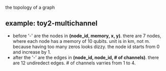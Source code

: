 the topology of a graph

## example: toy2-multichannel
 - before '-' are the nodes in **(node_id, memory, x, y)**. there are 7 nodes, where each node has a memory of 10 qubits. unit is in km, not m. because having too many zeros looks dizzy. the node id starts from 0 and increase by 1.
 - after the '-' are the edges in **(node_id, node_id, # of channels)**. there are 12 undiredect edges. # of channels varries from 1 to 4.